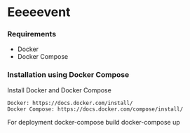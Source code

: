 # Eeeeevent


### Requirements
* Docker
* Docker Compose

### Installation using Docker Compose

Install Docker and Docker Compose

    Docker: https://docs.docker.com/install/
    Docker Compose: https://docs.docker.com/compose/install/

For deployment
    docker-compose build
    docker-compose up
    
